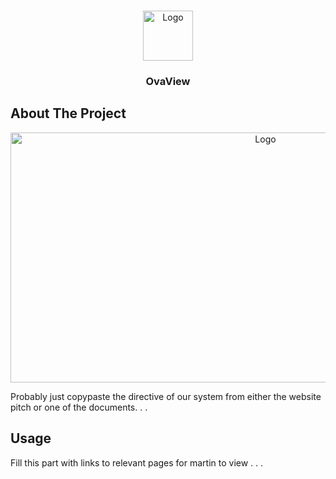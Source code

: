 <!-- Improved compatibility of back to top link: See: https://github.com/othneildrew/Best-README-Template/pull/73 -->
<a name="readme-top"></a>
<!--
*** Thanks for checking out the Best-README-Template. If you have a suggestion
*** that would make this better, please fork the repo and create a pull request
*** or simply open an issue with the tag "enhancement".
*** Don't forget to give the project a star!
*** Thanks again! Now go create something AMAZING! :D
-->


<!-- PROJECT LOGO -->
<br />
<div align="center">
  <a href="https://gitlab.cs.mcgill.ca/bduval2/comp555-project-group-9">
    <img src="https://i.imgur.com/uh1pZQC.png" alt="Logo" width="80" height="80">
  </a>

<h3 align="center">OvaView</h3>
</div>


<!-- ABOUT THE PROJECT -->
## About The Project

<div align="center">
  <a href="https://cs.mcgill.ca/~apopia/comp555/">
    <img src="https://i.imgur.com/wIZXnS1.png" alt="Logo" width="800" height="400">
  </a>
</div>

Probably just copypaste the directive of our system from either the website pitch or one of the documents. . .

<!-- USAGE EXAMPLES -->
## Usage

Fill this part with links to relevant pages for martin to view . . .



